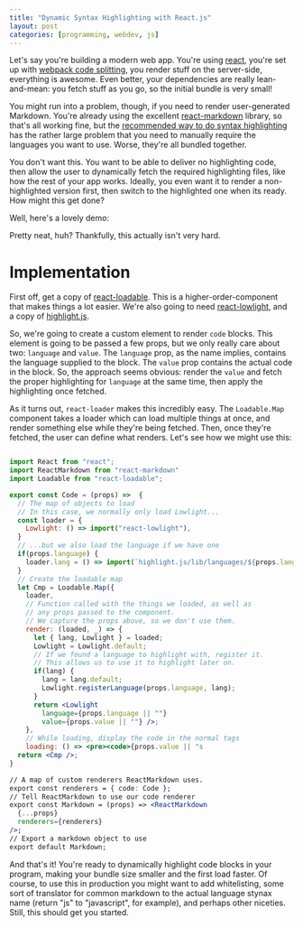 ```yaml
---
title: "Dynamic Syntax Highlighting with React.js"
layout: post
categories: [programming, webdev, js]
---
```


Let's say you're building a modern web app.
You're using [react](https://reactjs.org/), you're set up with [webpack code splitting](https://webpack.js.org/guides/code-splitting/), you render stuff on the server-side, everything is awesome.
Even better, your dependencies are really lean-and-mean: you fetch stuff as you go, so the initial bundle is very small!

You might run into a problem, though, if you need to render user-generated Markdown. 
You're already using the excellent [react-markdown](https://github.com/rexxars/react-markdown) library, so that's all working fine, but the [recommended way to do syntax highlighting](https://github.com/rexxars/react-markdown-examples/blob/master/examples/custom-renderers/code-renderer.js) has the rather large problem that you need to manually require the languages you want to use.
Worse, they're all bundled together.

You don't want this.
You want to be able to deliver no highlighting code, then allow the user to dynamically fetch the required highlighting files, like how the rest of your app works.
Ideally, you even want it to render a non-highlighted version first, then switch to the highlighted one when its ready.
How might this get done?

<!--more-->

Well, here's a lovely demo:

<div id="dyn-highlight-demo">

</div>

Pretty neat, huh?
Thankfully, this actually isn't very hard.

# Implementation 

First off, get a copy of [react-loadable](https://github.com/jamiebuilds/react-loadable).
This is a higher-order-component that makes things a lot easier.
We're also going to need [react-lowlight](https://github.com/rexxars/react-lowlight), and a copy of [highlight.js](https://highlightjs.org/).

So, we're going to create a custom element to render `code` blocks.
This element is going to be passed a few props, but we only really care about two: `language` and `value`.
The `language` prop, as the name implies, contains the language supplied to the block.
The `value` prop contains the actual code in the block.
So, the approach seems obvious: render the `value` and fetch the proper highlighting for `language` at the same time, then apply the highlighting once fetched.

As it turns out, `react-loader` makes this incredibly easy.
The `Loadable.Map` component takes a loader which can load multiple things at once, and render something else while they're being fetched.
Then, once they're fetched, the user can define what renders.
Let's see how we might use this:

```jsx

import React from "react";
import ReactMarkdown from "react-markdown"
import Loadable from "react-loadable";

export const Code = (props) =>  {
  // The map of objects to load
  // In this case, we normally only load Lowlight...
  const loader = {
    Lowlight: () => import("react-lowlight"),
  }
  // ...but we also load the language if we have one
  if(props.language) {
    loader.lang = () => import(`highlight.js/lib/languages/${props.language}`);
  }
  // Create the loadable map
  let Cmp = Loadable.Map({
    loader,
    // Function called with the things we loaded, as well as
    // any props passed to the component.
    // We capture the props above, so we don't use them.
    render: (loaded, _) => {
      let { lang, Lowlight } = loaded;
      Lowlight = Lowlight.default;
      // If we found a language to highlight with, register it.
      // This allows us to use it to highlight later on.
      if(lang) {
        lang = lang.default;
        Lowlight.registerLanguage(props.language, lang);
      }
      return <Lowlight
        language={props.language || ""}
        value={props.value || ""} />;
    },
    // While loading, display the code in the normal tags
    loading: () => <pre><code>{props.value || "s
  return <Cmp />;
}

// A map of custom renderers ReactMarkdown uses.
export const renderers = { code: Code };
// Tell ReactMarkdown to use our code renderer
export const Markdown = (props) => <ReactMarkdown
  {...props}
  renderers={renderers}
/>;
// Export a markdown object to use
export default Markdown;
```

And that's it!
You're ready to dynamically highlight code blocks in your program, making your bundle size smaller and the first load faster.
Of course, to use this in production you might want to add whitelisting, some sort of translator for common markdown to the actual language stynax name (return "js" to "javascript", for example), and perhaps other niceties.
Still, this should get you started.
